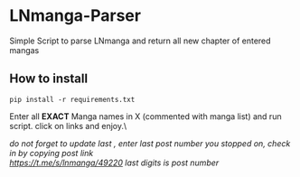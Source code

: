 # LNmanga-Parser
Simple Script to parse LNmanga and return all new chapter of entered mangas

## How to install

```
pip install -r requirements.txt
```

Enter all **EXACT** Manga names in X (commented with manga list) 
and run script.
click on links and enjoy.\

*do not forget to update last , enter last post number you stopped on, check in by copying post link*\
*https://t.me/s/lnmanga/49220 last digits is post number*
